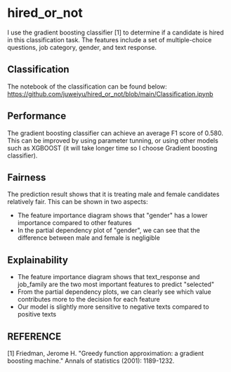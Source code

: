 # hired_or_not

I use the gradient boosting classifier [1] to determine if a candidate is hired in this classification task. The features include a set of multiple-choice questions, job category, gender, and text response. 

## Classification
The notebook of the classification can be found below:
https://github.com/juweiyu/hired_or_not/blob/main/Classification.ipynb


## Performance
The gradient boosting classifier can achieve an average F1 score of 0.580. This can be improved by using parameter tunning, or using other models such as XGBOOST (it will take longer time so I choose Gradient boosting classifier).

## Fairness
The prediction result shows that it is treating male and female candidates relatively fair. This can be shown in two aspects:

* The feature importance diagram shows that "gender" has a lower importance compared to other features
* In the partial dependency plot of "gender", we can see that the difference between male and female is negligible

## Explainability
* The feature importance diagram shows that text_response and job_family are the two most important features to predict "selected"
* From the partial dependency plots, we can clearly see which value contributes more to the decision for each feature
* Our model is slightly more sensitive to negative texts compared to positive texts

## REFERENCE

[1] Friedman, Jerome H. "Greedy function approximation: a gradient boosting machine." Annals of statistics (2001): 1189-1232.  
